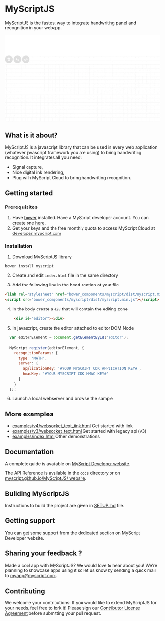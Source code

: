 # MyScriptJS
 
MyScriptJS is the fastest way to integrate handwriting panel and recognition in your webapp.
 
![MyScriptJS preview](preview.gif)

## What is it about?

MyScriptJS is a javascript library that can be used in every web application (whatever javascript framework you are using) to bring handwriting recognition. 
It integrates all you need:  
* Signal capture,
* Nice digital ink rendering,
* Plug with MyScript Cloud to bring handwriting recognition.

## Getting started

### Prerequisites

1. Have [bower](https://bower.io/#install-bower) installed.
Have a MyScript developer account. You can create one [here](https://developer.myscript.com/).
2. Get your keys and the free monthly quota to access MyScript Cloud at [developer.myscript.com](https://developer.myscript.com)

### Installation

1. Download MyScriptJS library
```shell
bower install myscript
```
2. Create and edit `index.html` file in the same directory

3. Add the following line in the head section ot your file

```html
<link rel="stylesheet" href="bower_components/myscript/dist/myscript.min.css"/>
<script src="bower_components/myscript/dist/myscript.min.js"></script>
```

4. In the body create a `div` that will contain the editing zone

```html
    <div id="editor"></div>
```

5. In javascript, create the editor attached to editor DOM Node

```javascript
  var editorElement = document.getElementById('editor');

  MyScript.register(editorElement, {
    recognitionParams: {
      type: 'MATH',
      server: {
        applicationKey: '#YOUR MYSCRIPT CDK APPLICATION KEY#',
        hmacKey: '#YOUR MYSCRIPT CDK HMAC KEY#'
      }
    }
  });
```
   
6. Launch a local webserver and browse the sample


## More examples

- [examples/v4/websocket_text_iink.html](examples/v4/websocket_text_iink.html) Get started with iink
- [examples/v3/websocket_text.html](examples/v3/websocket_text.html) Get started with legacy api (v3)
- [examples/index.html](examples/index.html) Other demonstrations
   
## Documentation

A complete guide is available on [MyScript Developer website](https://developer.myscript.com/docs/interactive-ink/1.0/web/myscriptjs/).

The API Reference is available in the `docs` directory or on [myscript.github.io/MyScriptJS/ website](https://myscript.github.io/MyScriptJS/).

## Building MyScriptJS

Instructions to build the project are given in [SETUP.md](SETUP.md) file.


## Getting support

You can get some support from the dedicated section on MyScript Developer website.

## Sharing your feedback ?

Made a cool app with MyScriptJS? We would love to hear about you!
We’re planning to showcase apps using it so let us know by sending a quick mail to [myapp@myscript.com](mailto://myapp@myscript.com).

## Contributing

We welcome your contributions: 
If you would like to extend MyScriptJS for your needs, feel free to fork it!
Please sign our [Contributor License Agreement](CONTRIBUTING.md) before submitting your pull request.
